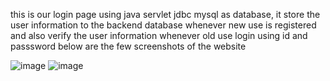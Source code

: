 
this is our login page using java servlet jdbc mysql as database,
it store the user information to the backend database whenever new use is registered 
and also verify the user information whenever old use login using id and passsword 
below are the few screenshots of the website 

 
![image](https://user-images.githubusercontent.com/48402818/200993755-36402058-b1fc-4cf8-aa21-4d6591919b86.png)
![image](https://user-images.githubusercontent.com/48402818/200993817-5e359407-e6e6-45c0-8eb5-d3cb1457ee96.png)
